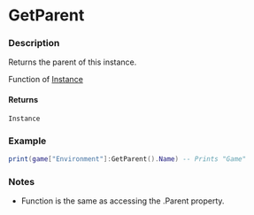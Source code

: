 # GetParent

### Description

Returns the parent of this instance.

Function of [Instance](/classes/Instance/)

#### Returns

`Instance`

### Example

```lua
print(game["Environment"]:GetParent().Name) -- Prints "Game"
```

### Notes

- Function is the same as accessing the .Parent property.
